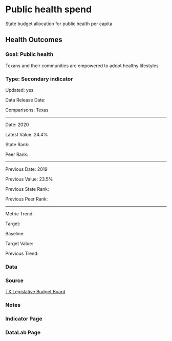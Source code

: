 # Public health spend

State budget allocation for public health per capita

## Health Outcomes

### Goal: Public health

Texans and their communities are empowered to adopt healthy lifestyles

### Type: Secondary indicator

Updated: yes

Data Release Date: 

Comparisons: Texas

----

Date: 2020

Latest Value:  24.4%

State Rank: 

Peer Rank: 

----

Previous Date: 2019

Previous Value: 23.5%

Previous State Rank: 

Previous Peer Rank: 

----

Metric Trend: 

Target: 

Baseline: 

Target Value: 

Previous Trend: 



<!--### Value

|Year         |  Value      | Rank        | Previous Year| Previous Value | Previous Rank  | Trend| 
| ----------- | ----------- | ----------- | ----------- | ----------- | ----------- | -----------|
|             |             |             |             |              |            |            |

-->
### Data

### Source

[TX Legislative Budget Board](http://sbp.lbb.state.tx.us/SBPMain.aspx)

### Notes



### Indicator Page


### DataLab Page

